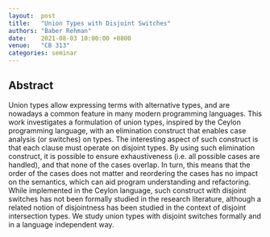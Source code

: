 ```yaml
--- 
layout:  post 
title:   "Union Types with Disjoint Switches"
authors: "Baber Rehman"
date:    2021-08-03 10:00:00 +0800
venue:   "CB 313"
categories: seminar
--- 
```


## Abstract

Union types allow expressing terms with alternative types, and are nowadays a common feature in many
modern programming languages. This work investigates a formulation of union types, inspired by the Ceylon
programming language, with an elimination construct that enables case analysis (or switches) on types.
The interesting aspect of such construct is that each clause must operate on disjoint types. By using such
elimination construct, it is possible to ensure exhaustiveness (i.e. all possible cases are handled), and that none
of the cases overlap. In turn, this means that the order of the cases does not matter and reordering the cases
has no impact on the semantics, which can aid program understanding and refactoring. While implemented
in the Ceylon language, such construct with disjoint switches has not been formally studied in the research
literature, although a related notion of disjointness has been studied in the context of disjoint intersection types.
We study union types with disjoint switches formally and in a language independent way.
